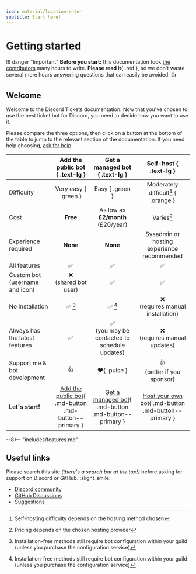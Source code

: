 ```yaml
---
icon: material/location-enter
subtitle: Start here!
---
```


# Getting started

!!! danger "Important"
	**Before you start:** this documentation took [the contributors](https://github.com/discord-tickets/docs/graphs/contributors) many hours to write.
	**Please read it**{ .red }, so we don't waste several more hours answering questions that can easily be avoided. :+1:

## Welcome

Welcome to the Discord Tickets documentation.
Now that you've chosen to use the best ticket bot for Discord, you need to decide how you want to use it.

Please compare the three options, then click on a button at the bottom of the table to jump to the relevant section of the documentation.
If you need help choosing, [ask for help](#useful-links).

<div id="gs-table" class="larger-icons" markdown>

|                                |                   Add the public bot { .text-lg }                   |                   Get a managed bot { .text-lg }                    |                             Self-host { .text-lg }                             |
| :----------------------------- | :-----------------------------------------------------------------: | :-----------------------------------------------------------------: | :----------------------------------------------------------------------------: |
| Difficulty                     |                        Very easy { .green }                         |                           Easy { .green }                           |                      Moderately difficult[^1] { .orange }                      |
| Cost                           |                              **Free**                               |                  As low as **£2/month** (£20/year)                  |                                   Varies[^2]                                   |
| Experience required            |                              **None**                               |                              **None**                               |                   Sysadmin or hosting experience recommended                   |
| All features                   |                         :white_check_mark:                          |                         :white_check_mark:                          |                               :white_check_mark:                               |
| Custom bot (username and icon) |                      :x:<br>(shared bot user)                       |                         :white_check_mark:                          |                               :white_check_mark:                               |
| No installation                |                       :white_check_mark: [^3]                       |                       :white_check_mark: [^3]                       |                     :x:<br>(requires manual installation)                      |
| Always has the latest features |                         :white_check_mark:                          |  :white_check_mark:<br>(you may be contacted to schedule updates)   |                        :x:<br>(requires manual updates)                        |
| Support me & bot development   |                                :+1:                                 |                          :heart:{ .pulse }                          |                        :+1:<br>(better if you sponsor)                         |
| **Let's start!**               | [Add the public bot](./public.md){ .md-button .md-button--primary } | [Get a managed bot](./managed.md){ .md-button .md-button--primary } | [Host your own bot](./self-hosting/index.md){ .md-button .md-button--primary } |

</div>

--8<-- "includes/features.md"

## Useful links

Please search this site *(there's a search bar at the top!)* before asking for support on Discord or GitHub. :slight_smile:

- [Discord community](https://lnk.earth/discord) 
- [GitHub Discussions](https://github.com/discord-tickets/bot/discussions)
- [Suggestions](https://lnk.earth/dsctickets-feedback)

[^1]: Self-hosting difficulty depends on the hosting method chosen
[^2]: Pricing depends on the chosen hosting provider
[^3]: Installation-free methods still require bot configuration within your guild (unless you purchase the configuration service) 